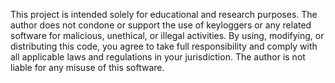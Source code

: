 This project is intended solely for educational and research purposes. The author does not condone or support the use of keyloggers or any related software for malicious, unethical, or illegal activities.
By using, modifying, or distributing this code, you agree to take full responsibility and comply with all applicable laws and regulations in your jurisdiction. The author is not liable for any misuse of this software.
